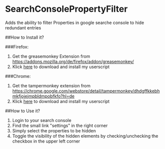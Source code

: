 # SearchConsolePropertyFilter
Adds the ability to filter Properties in google searche console to hide redundant entries

##How to Install it?

###Firefox:

1. Get the greasemonkey Extension from https://addons.mozilla.org/de/firefox/addon/greasemonkey/
2. Klick [here](https://github.com/Sawascwoolf/SearchConsolePropertyFilter/raw/master/FilterProperties.user.js) to download and install my userscript

###Chrome:

1. Get the tampermonkey extension from https://chrome.google.com/webstore/detail/tampermonkey/dhdgffkkebhmkfjojejmpbldmpobfkfo?hl=de
2. Klick [here](https://github.com/Sawascwoolf/SearchConsolePropertyFilter/raw/master/FilterProperties.user.js) to download and install my userscript



##How to Use it?

1. Login to your search console
2. Find the small link "settings" in the right corner
3. Simply select the properties to be hidden
4. Toggle the visibility of the hidden elements by checking/unchecking the checkbox in the upper left corner




